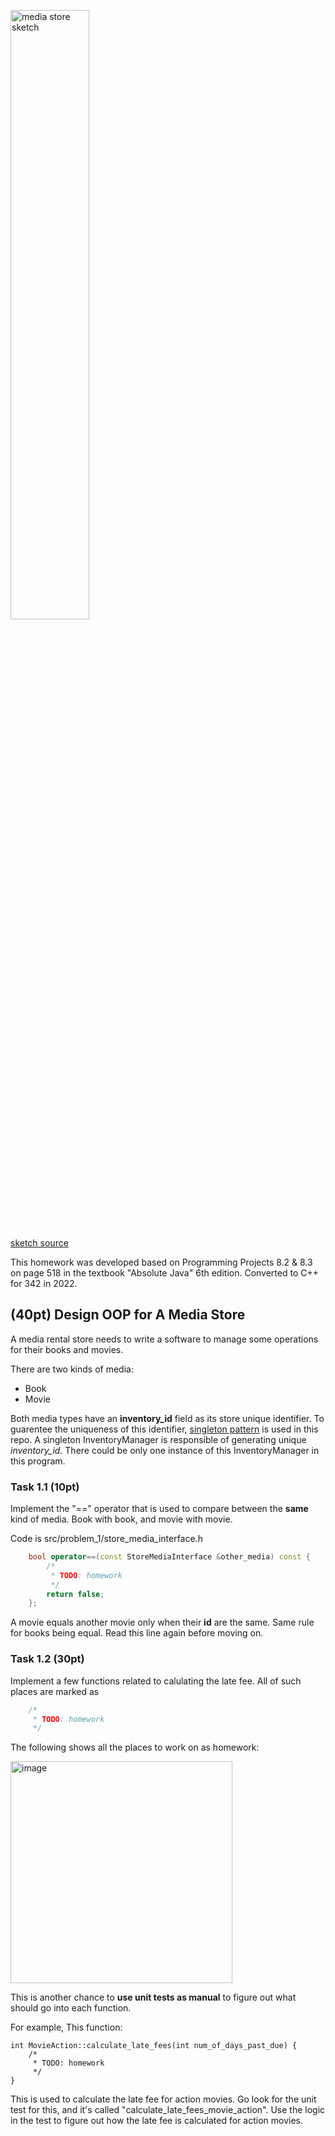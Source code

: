 <img src="https://user-images.githubusercontent.com/252020/165889219-7c26e3b7-7b30-43f3-b4c0-8cd005a6b142.png"
     alt="media store sketch"
     width="50%" />
     
[sketch source](http://www.urbansketchers.org/2009/12/sketching-at-historic-bookstore-in.html) 

This homework was developed based on Programming Projects 8.2 & 8.3 on page 518 in the textbook "Absolute Java" 6th edition. Converted to C++ for 342 in 2022.

## (40pt) Design OOP for A Media Store

A media rental store needs to write a software to manage some operations for their books and movies. 

There are two kinds of media: 

- Book
- Movie
 
Both media types have an **inventory_id** field as its store unique identifier. To guarentee the uniqueness of this identifier, [singleton pattern](https://www.tutorialspoint.com/Explain-Cplusplus-Singleton-design-pattern) is used in this repo. A singleton InventoryManager is responsible of generating unique *inventory_id*. There could be only one instance of this InventoryManager in this program.

### Task 1.1 (10pt)
Implement the "==" operator that is used to compare between the **same** kind of media. Book with book, and movie with movie.

Code is src/problem_1/store_media_interface.h
```c++
    bool operator==(const StoreMediaInterface &other_media) const {
        /*
         * TODO: homework
         */
        return false;
    };
```    

A movie equals another movie only when their **id** are the same. Same rule for books being equal. Read this line again before moving on.

### Task 1.2 (30pt)
Implement a few functions related to calulating the late fee. All of such places are marked as

```c++
    /*
     * TODO: homework
     */
 ```

The following shows all the places to work on as homework:

<img width="355" alt="image" src="https://user-images.githubusercontent.com/252020/165890528-9e3435a7-1a23-4976-83a6-1c0791eab3a4.png">
 
This is another chance to **use unit tests as manual** to figure out what should go into each function. 

For example, This function:
```
int MovieAction::calculate_late_fees(int num_of_days_past_due) {
    /*
     * TODO: homework
     */
}
```

This is used to calculate the late fee for action movies. Go look for the unit test for this, and it's called "calculate_late_fees_movie_action". Use the logic in the test to figure out how the late fee is calculated for action movies.
